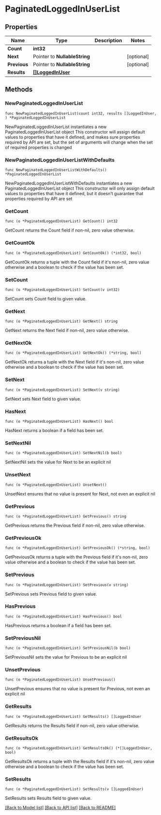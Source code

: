 # PaginatedLoggedInUserList

## Properties

Name | Type | Description | Notes
------------ | ------------- | ------------- | -------------
**Count** | **int32** |  | 
**Next** | Pointer to **NullableString** |  | [optional] 
**Previous** | Pointer to **NullableString** |  | [optional] 
**Results** | [**[]LoggedInUser**](LoggedInUser.md) |  | 

## Methods

### NewPaginatedLoggedInUserList

`func NewPaginatedLoggedInUserList(count int32, results []LoggedInUser, ) *PaginatedLoggedInUserList`

NewPaginatedLoggedInUserList instantiates a new PaginatedLoggedInUserList object
This constructor will assign default values to properties that have it defined,
and makes sure properties required by API are set, but the set of arguments
will change when the set of required properties is changed

### NewPaginatedLoggedInUserListWithDefaults

`func NewPaginatedLoggedInUserListWithDefaults() *PaginatedLoggedInUserList`

NewPaginatedLoggedInUserListWithDefaults instantiates a new PaginatedLoggedInUserList object
This constructor will only assign default values to properties that have it defined,
but it doesn't guarantee that properties required by API are set

### GetCount

`func (o *PaginatedLoggedInUserList) GetCount() int32`

GetCount returns the Count field if non-nil, zero value otherwise.

### GetCountOk

`func (o *PaginatedLoggedInUserList) GetCountOk() (*int32, bool)`

GetCountOk returns a tuple with the Count field if it's non-nil, zero value otherwise
and a boolean to check if the value has been set.

### SetCount

`func (o *PaginatedLoggedInUserList) SetCount(v int32)`

SetCount sets Count field to given value.


### GetNext

`func (o *PaginatedLoggedInUserList) GetNext() string`

GetNext returns the Next field if non-nil, zero value otherwise.

### GetNextOk

`func (o *PaginatedLoggedInUserList) GetNextOk() (*string, bool)`

GetNextOk returns a tuple with the Next field if it's non-nil, zero value otherwise
and a boolean to check if the value has been set.

### SetNext

`func (o *PaginatedLoggedInUserList) SetNext(v string)`

SetNext sets Next field to given value.

### HasNext

`func (o *PaginatedLoggedInUserList) HasNext() bool`

HasNext returns a boolean if a field has been set.

### SetNextNil

`func (o *PaginatedLoggedInUserList) SetNextNil(b bool)`

 SetNextNil sets the value for Next to be an explicit nil

### UnsetNext
`func (o *PaginatedLoggedInUserList) UnsetNext()`

UnsetNext ensures that no value is present for Next, not even an explicit nil
### GetPrevious

`func (o *PaginatedLoggedInUserList) GetPrevious() string`

GetPrevious returns the Previous field if non-nil, zero value otherwise.

### GetPreviousOk

`func (o *PaginatedLoggedInUserList) GetPreviousOk() (*string, bool)`

GetPreviousOk returns a tuple with the Previous field if it's non-nil, zero value otherwise
and a boolean to check if the value has been set.

### SetPrevious

`func (o *PaginatedLoggedInUserList) SetPrevious(v string)`

SetPrevious sets Previous field to given value.

### HasPrevious

`func (o *PaginatedLoggedInUserList) HasPrevious() bool`

HasPrevious returns a boolean if a field has been set.

### SetPreviousNil

`func (o *PaginatedLoggedInUserList) SetPreviousNil(b bool)`

 SetPreviousNil sets the value for Previous to be an explicit nil

### UnsetPrevious
`func (o *PaginatedLoggedInUserList) UnsetPrevious()`

UnsetPrevious ensures that no value is present for Previous, not even an explicit nil
### GetResults

`func (o *PaginatedLoggedInUserList) GetResults() []LoggedInUser`

GetResults returns the Results field if non-nil, zero value otherwise.

### GetResultsOk

`func (o *PaginatedLoggedInUserList) GetResultsOk() (*[]LoggedInUser, bool)`

GetResultsOk returns a tuple with the Results field if it's non-nil, zero value otherwise
and a boolean to check if the value has been set.

### SetResults

`func (o *PaginatedLoggedInUserList) SetResults(v []LoggedInUser)`

SetResults sets Results field to given value.



[[Back to Model list]](../README.md#documentation-for-models) [[Back to API list]](../README.md#documentation-for-api-endpoints) [[Back to README]](../README.md)


